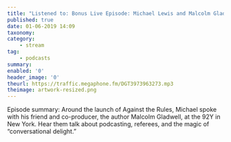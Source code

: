 ```yaml
---
title: "Listened to: Bonus Live Episode: Michael Lewis and Malcolm Gladwell"
published: true
date: 01-06-2019 14:09
taxonomy:
category:
	- stream
tag:
	- podcasts
summary:
enabled: '0'
header_image: '0'
theurl: https://traffic.megaphone.fm/DGT3973963273.mp3
theimage: artwork-resized.png
--- 
```

Episode summary: Around the launch of Against the Rules, Michael spoke with his friend and co-producer, the author Malcolm Gladwell, at the 92Y in New York. Hear them talk about podcasting, referees, and the magic of “conversational delight.”
